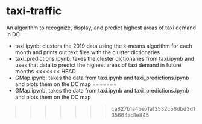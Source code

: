 # taxi-traffic
An algorithm to recognize, display, and predict highest areas of taxi demand in DC
* taxi.ipynb: clusters the 2019 data using the k-means algorithm for each month and prints out text files with the cluster dictionaries
* taxi_predictions.ipynb: takes the cluster dictionaries from taxi.ipynb and uses that data to predict the highest areas of taxi demand in future months
<<<<<<< HEAD
* GMap.ipynb: takes the data from taxi.ipynb and taxi_predictions.ipynb and plots them on the DC map
=======
* GMap.ipynb: takes the data from taxi.ipynb and taxi_predictions.ipynb and plots them on the DC map
>>>>>>> ca827b1a4be7fa13532c56dbd3d135664ad1e845
